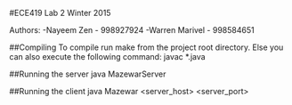 #ECE419 Lab 2 Winter 2015

Authors:
-Nayeem Zen - 998927924
-Warren Marivel - 998584651

##Compiling
To compile run make from the project root directory.
Else you can also execute the following command:
	javac *.java


##Running the server
java MazewarServer <port>

##Running the client
java Mazewar <server_host> <server_port>



